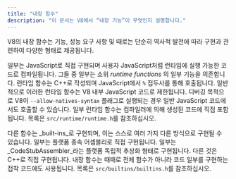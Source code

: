 ```yaml
---
title: "내장 함수"
description: "이 문서는 V8에서 “내장 기능”이 무엇인지 설명합니다."
---
```

V8의 내장 함수는 기능, 성능 요구 사항 및 때로는 단순히 역사적 발전에 따라 구현과 관련하여 다양한 형태로 제공됩니다.

일부는 JavaScript로 직접 구현되며 사용자 JavaScript처럼 런타임에 실행 가능한 코드로 컴파일됩니다. 그들 중 일부는 소위 _runtime functions_ 의 일부 기능을 의존합니다. 런타임 함수는 C++로 작성되며 JavaScript에서 `%` 접두사를 통해 호출됩니다. 일반적으로 이러한 런타임 함수는 V8 내부 JavaScript 코드로 제한됩니다. 디버깅 목적으로 V8이 `--allow-natives-syntax` 플래그로 실행되는 경우 일반 JavaScript 코드에서도 호출할 수 있습니다. 일부 런타임 함수는 컴파일러에 의해 생성된 코드에 직접 포함됩니다. 목록은 `src/runtime/runtime.h`를 참조하십시오.

다른 함수는 _built-ins_로 구현되며, 이는 스스로 여러 가지 다른 방식으로 구현될 수 있습니다. 일부는 플랫폼 종속 어셈블리로 직접 구현됩니다. 일부는 _CodeStubAssembler_라는 플랫폼 독립적 추상화 형태로 구현됩니다. 다른 것은 C++로 직접 구현됩니다. 내장 함수는 때때로 전체 함수가 아니라 코드 일부를 구현하는 접착 코드에도 사용됩니다. 목록은 `src/builtins/builtins.h`를 참조하십시오.
